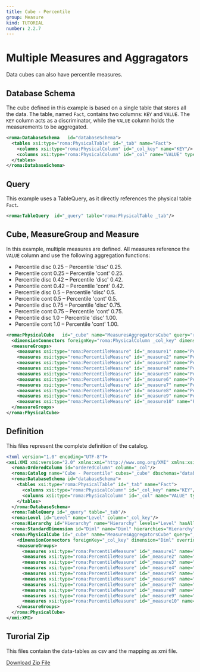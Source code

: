 ```yaml
---
title: Cube - Percentile
group: Measure
kind: TUTORIAL
number: 2.2.7
---
```

# Multiple Measures and Aggragators

Data cubes can also have percentile measures.


## Database Schema

The cube defined in this example is based on a single table that stores all the data. The table, named `Fact`, contains two columns: `KEY` and `VALUE`. The `KEY` column acts as a discriminator, while the `VALUE` column holds the measurements to be aggregated.


```xml
<roma:DatabaseSchema   id="databaseSchema">
  <tables xsi:type="roma:PhysicalTable" id="_tab" name="Fact">
    <columns xsi:type="roma:PhysicalColumn" id="_col_key" name="KEY"/>
    <columns xsi:type="roma:PhysicalColumn" id="_col" name="VALUE" type="Integer"/>
  </tables>
</roma:DatabaseSchema>

```

## Query

This example uses a TableQuery, as it directly references the physical table `Fact`.


```xml
<roma:TableQuery  id="_query" table="roma:PhysicalTable _tab"/>

```

## Cube, MeasureGroup and Measure

In this example, multiple measures are defined. All measures reference the `VALUE` column and use the following aggregation functions:
- Percentile disc 0.25 – Percentile 'disc' 0.25.
- Percentile cont 0.25 – Percentile 'cont' 0.25.
- Percentile disc 0.42 – Percentile 'disc' 0.42.
- Percentile cont 0.42 – Percentile 'cont' 0.42.
- Percentile disc 0.5 – Percentile 'disc' 0.5.
- Percentile cont 0.5 – Percentile 'cont' 0.5.
- Percentile disc 0.75 – Percentile 'disc' 0.75.
- Percentile cont 0.75 – Percentile 'cont' 0.75.
- Percentile disc 1.0 – Percentile 'disc' 1.00.
- Percentile cont 1.0 – Percentile 'cont' 1.00.


```xml
<roma:PhysicalCube   id="_cube" name="MeasuresAggregatorsCube" query="roma:TableQuery _query">
  <dimensionConnectors foreignKey="roma:PhysicalColumn _col_key" dimension="roma:StandardDimension Diml" overrideDimensionName="Dim"/>
  <measureGroups>
    <measures xsi:type="roma:PercentileMeasure" id="_measure1" name="Percentile disc 0.25" column="orderedColumn" percentile="0.25"/>
    <measures xsi:type="roma:PercentileMeasure" id="_measure2" name="Percentile cont 0.25" column="orderedColumn" percentType="cont" percentile="0.25"/>
    <measures xsi:type="roma:PercentileMeasure" id="_measure3" name="Percentile disc 0.42" column="orderedColumn" percentile="0.42"/>
    <measures xsi:type="roma:PercentileMeasure" id="_measure4" name="Percentile cont 0.42" column="orderedColumn" percentType="cont" percentile="0.42"/>
    <measures xsi:type="roma:PercentileMeasure" id="_measure5" name="Percentile disc 0.5" column="orderedColumn" percentile="0.5"/>
    <measures xsi:type="roma:PercentileMeasure" id="_measure6" name="Percentile cont 0.5" column="orderedColumn" percentType="cont" percentile="0.5"/>
    <measures xsi:type="roma:PercentileMeasure" id="_measure7" name="Percentile disc 0.75" column="orderedColumn" percentile="0.75"/>
    <measures xsi:type="roma:PercentileMeasure" id="_measure8" name="Percentile cont 0.75" column="orderedColumn" percentType="cont" percentile="0.75"/>
    <measures xsi:type="roma:PercentileMeasure" id="_measure9" name="Percentile disc 1.00" column="orderedColumn"/>
    <measures xsi:type="roma:PercentileMeasure" id="_measure10" name="Percentile cont 1.00" column="orderedColumn" percentType="cont" percentile="0.75"/>
  </measureGroups>
</roma:PhysicalCube>

```


## Definition

This files represent the complete definition of the catalog.

```xml
<?xml version="1.0" encoding="UTF-8"?>
<xmi:XMI xmi:version="2.0" xmlns:xmi="http://www.omg.org/XMI" xmlns:xsi="http://www.w3.org/2001/XMLSchema-instance" xmlns:roma="https://www.daanse.org/spec/org.eclipse.daanse.rolap.mapping">
  <roma:OrderedColumn id="orderedColumn" column="_col"/>
  <roma:Catalog name="Cube - Percentile" cubes="_cube" dbschemas="databaseSchema"/>
  <roma:DatabaseSchema id="databaseSchema">
    <tables xsi:type="roma:PhysicalTable" id="_tab" name="Fact">
      <columns xsi:type="roma:PhysicalColumn" id="_col_key" name="KEY"/>
      <columns xsi:type="roma:PhysicalColumn" id="_col" name="VALUE" type="Integer"/>
    </tables>
  </roma:DatabaseSchema>
  <roma:TableQuery id="_query" table="_tab"/>
  <roma:Level id="Level" name="Level" column="_col_key"/>
  <roma:Hierarchy id="Hierarchy" name="Hierarchy" levels="Level" hasAll="true" primaryKey="_col_key" query="_query"/>
  <roma:StandardDimension id="Diml" name="Diml" hierarchies="Hierarchy"/>
  <roma:PhysicalCube id="_cube" name="MeasuresAggregatorsCube" query="_query">
    <dimensionConnectors foreignKey="_col_key" dimension="Diml" overrideDimensionName="Dim"/>
    <measureGroups>
      <measures xsi:type="roma:PercentileMeasure" id="_measure1" name="Percentile disc 0.25" column="orderedColumn" percentile="0.25"/>
      <measures xsi:type="roma:PercentileMeasure" id="_measure2" name="Percentile cont 0.25" column="orderedColumn" percentType="cont" percentile="0.25"/>
      <measures xsi:type="roma:PercentileMeasure" id="_measure3" name="Percentile disc 0.42" column="orderedColumn" percentile="0.42"/>
      <measures xsi:type="roma:PercentileMeasure" id="_measure4" name="Percentile cont 0.42" column="orderedColumn" percentType="cont" percentile="0.42"/>
      <measures xsi:type="roma:PercentileMeasure" id="_measure5" name="Percentile disc 0.5" column="orderedColumn" percentile="0.5"/>
      <measures xsi:type="roma:PercentileMeasure" id="_measure6" name="Percentile cont 0.5" column="orderedColumn" percentType="cont" percentile="0.5"/>
      <measures xsi:type="roma:PercentileMeasure" id="_measure7" name="Percentile disc 0.75" column="orderedColumn" percentile="0.75"/>
      <measures xsi:type="roma:PercentileMeasure" id="_measure8" name="Percentile cont 0.75" column="orderedColumn" percentType="cont" percentile="0.75"/>
      <measures xsi:type="roma:PercentileMeasure" id="_measure9" name="Percentile disc 1.00" column="orderedColumn"/>
      <measures xsi:type="roma:PercentileMeasure" id="_measure10" name="Percentile cont 1.00" column="orderedColumn" percentType="cont" percentile="0.75"/>
    </measureGroups>
  </roma:PhysicalCube>
</xmi:XMI>

```



## Turorial Zip
This files contaisn the data-tables as csv and the mapping as xmi file.

<a href="./zip/tutorial.cube.measure.aggregator.percentile.zip" download>Download Zip File</a>
